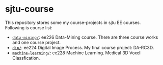 # sjtu-course 

This repository  stores some my course-projects in sjtu EE courses. Following is course list:

* [`data-mining/`](data-mining/): ee226 Data-Mining course. There are three course works and one course project.
* [`dip/`](dip): ee224 Digital Image Process.  My final course project: DA-RC3D.
* [`machine-learning/`](machine-learning): ee228 Machine Learning.  Medical 3D Voxel Classfication.
